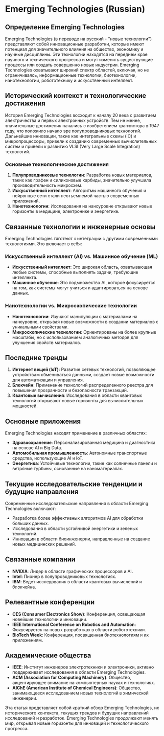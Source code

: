 # Emerging Technologies (Russian)

## Определение Emerging Technologies

Emerging Technologies (в переводе на русский - "новые технологии") представляют собой инновационные разработки, которые имеют потенциал для значительного влияния на общество, экономику и научные дисциплины. Эти технологии находятся на переднем крае научного и технического прогресса и могут изменить существующие процессы или создать совершенно новые индустрии. Emerging Technologies охватывают широкий спектр областей, включая, но не ограничиваясь, информационные технологии, биотехнологии, нанотехнологии, робототехнику и искусственный интеллект.

## Исторический контекст и технологические достижения

История Emerging Technologies восходит к началу 20 века с развитием электричества и первых электронных устройств. Тем не менее, значительные достижения начались с изобретением транзистора в 1947 году, что положило начало эре полупроводниковых технологий. Дальнейшие инновации, такие как интегральные схемы (IC) и микропроцессоры, привели к созданию современных вычислительных систем и привели к развитию VLSI (Very Large Scale Integration) технологий.

### Основные технологические достижения

1. **Полупроводниковые технологии**: Разработка новых материалов, таких как графен и силиконовые карбиды, значительно улучшила производительность микросхем.
2. **Искусственный интеллект**: Алгоритмы машинного обучения и нейронные сети стали неотъемлемой частью современных приложений.
3. **Нанотехнологии**: Исследования на наноуровне открывают новые горизонты в медицине, электронике и энергетике.

## Связанные технологии и инженерные основы

Emerging Technologies тяготеют к интеграции с другими современными технологиями. Это включает в себя:

### Искусственный интеллект (AI) vs. Машинное обучение (ML)

- **Искусственный интеллект**: Это широкая область, охватывающая любые системы, способные выполнять задачи, требующие интеллекта.
- **Машинное обучение**: Это подмножество AI, которое фокусируется на том, как системы могут учиться и адаптироваться на основе данных.

### Нанотехнологии vs. Микроскопические технологии

- **Нанотехнологии**: Изучают манипуляции с материалами на наноуровне, открывая новые возможности в создании материалов с уникальными свойствами.
- **Микроскопические технологии**: Ориентированы на более крупные масштабы, но с использованием аналогичных методов для улучшения свойств материалов.

## Последние тренды

1. **Интернет вещей (IoT)**: Развитие сетевых технологий, позволяющее устройствам обмениваться данными, создает новые возможности для автоматизации и управления.
2. **Блокчейн**: Применение технологий распределенного реестра для повышения прозрачности и безопасности транзакций.
3. **Квантовые вычисления**: Исследования в области квантовых технологий открывают новые горизонты для вычислительных мощностей.

## Основные приложения

Emerging Technologies находят применение в различных областях:

- **Здравоохранение**: Персонализированная медицина и диагностика на основе AI и Big Data.
- **Автомобильная промышленность**: Автономные транспортные средства, использующие AI и IoT.
- **Энергетика**: Устойчивые технологии, такие как солнечные панели и ветряные турбины, основанные на наноматериалах.

## Текущие исследовательские тенденции и будущие направления

Современные исследовательские направления в области Emerging Technologies включают:

- Разработка более эффективных алгоритмов AI для обработки больших данных.
- Исследования в области устойчивой энергетики и зеленых технологий.
- Инновации в области биоинженерии, направленные на создание новых медицинских решений.

## Связанные компании

- **NVIDIA**: Лидер в области графических процессоров и AI.
- **Intel**: Пионер в полупроводниковых технологиях.
- **IBM**: Ведет исследования в области квантовых вычислений и блокчейна.

## Релевантные конференции

- **CES (Consumer Electronics Show)**: Конференция, освещающая новейшие технологии и инновации.
- **IEEE International Conference on Robotics and Automation**: Фокусируется на новых разработках в области робототехники.
- **BioTech Week**: Конференция, посвященная биотехнологиям и их приложениям.

## Академические общества

- **IEEE**: Институт инженеров электротехники и электроники, активно поддерживает исследования в области Emerging Technologies.
- **ACM (Association for Computing Machinery)**: Общество, акцентирующее внимание на компьютерных науках и технологиях.
- **AIChE (American Institute of Chemical Engineers)**: Общество, занимающееся исследованием новых технологий в химической инженерии.

Эта статья представляет собой краткий обзор Emerging Technologies, их исторического контекста, текущих трендов и будущих направлений исследований и разработок. Emerging Technologies продолжают менять мир, открывая новые горизонты для инноваций и технологического прогресса.